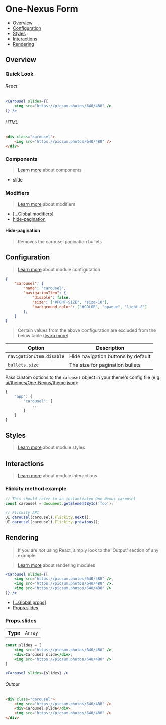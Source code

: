 # One-Nexus Form

* [Overview](#overview)
* [Configuration](#configuration)
* [Styles](#styles)
* [Interactions](#interactions)
* [Rendering](#rendering)

## Overview

### Quick Look

###### React

```jsx
<Carousel slides={[
    <img src="https://picsum.photos/640/480" />
]} />
```

###### HTML

```html
<div class="carousel">
    <img src="https://picsum.photos/640/480" />
</div>
```

### Components

> [Learn more](https://github.com/esr360/One-Nexus/wiki/Components) about components

* slide

### Modifiers

> [Learn more](https://github.com/esr360/One-Nexus/wiki/Modifiers) about modifiers

* [[...Global modifiers]](https://github.com/esr360/One-Nexus/wiki/Global-Modifiers)
* [hide-pagination](#hide-pagination)

#### Hide-pagination

> Removes the carousel pagination bullets

## Configuration

> [Learn more](https://github.com/esr360/One-Nexus/wiki/Module-Configuration) about module configutation

```json
{
    "carousel": {
        "name": "carousel",
        "navigationItem": {
            "disable": false,
            "size": ["#FONT-SIZE", "size-10"],
            "background-color": ["#COLOR", "opaque", "light-8"]
        },
    }
}
```

> Certain values from the above configuration are excluded from the below table ([learn more](https://github.com/esr360/One-Nexus/tree/master/src/ui/modules#documenting-configuration-properties))

<table class="table">
    <thead>
        <tr>
            <th>Option</th>
            <th>Description</th>
        </tr>
    </thead>
    <tbody>
        <tr>
            <td><code>navigationItem.disable</code></td>
            <td>Hide navigation buttons by default</td>
        </tr>
        <tr>
            <td><code>bullets.size</code></td>
            <td>The size for pagination bullets</td>
        </tr>
    </tbody>
</table>

Pass custom options to the `carousel` object in your theme's config file (e.g. [ui/themes/One-Nexus/theme.json](../../../themes/One-Nexus/theme.json)):

```js
{
    "app": {
        "carousel": {
            ...
        }
    }
}
```

## Styles

> [Learn more](https://github.com/esr360/One-Nexus/wiki/Styling-a-module) about module styles

## Interactions

> [Learn more](https://github.com/esr360/One-Nexus/wiki/Module-interactions) about module interactions

### Flickity method example

```js
// This should refer to an instantiated One-Nexus carousel
const carousel = document.getElementById('foo');

// Flickity API
UI.carousel(carousel).Flickity.next();
UI.carousel(carousel).Flickity.previous();
```

## Rendering

> If you are *not* using React, simply look to the 'Output' section of any example

> [Learn more](https://github.com/esr360/One-Nexus/wiki/Rendering-a-module) about rendering modules

```jsx
<Carousel slides={[
    <img src="https://picsum.photos/640/480" />,
    <img src="https://picsum.photos/640/480" />,
    <img src="https://picsum.photos/640/480" />
]} />
```

* [[...Global props]](https://github.com/esr360/One-Nexus/wiki/Rendering-a-module#global-props)
* [Props.slides](#propsslides)

### Props.slides

<table>
    <tr>
        <td><b>Type</b></td>
        <td><code>Array</code></td>
    </tr>
</table>

```jsx
const slides = [
    <img src="https://picsum.photos/640/480" />,
    <div>Carousel slide</div>,
    <img src="https://picsum.photos/640/480" />
]

<Carousel slides={slides} />
```

###### Output

```html
<div class="carousel">
    <img src="https://picsum.photos/640/480" />
    <div>Carousel slide</div>
    <img src="https://picsum.photos/640/480" />
</div>
```